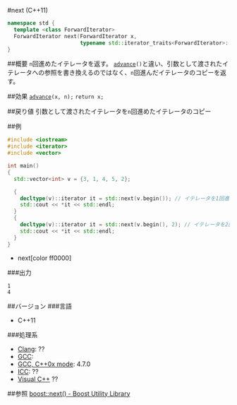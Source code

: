 #next (C++11)
```cpp
namespace std {
  template <class ForwardIterator>
  ForwardIterator next(ForwardIterator x,
                       typename std::iterator_traits<ForwardIterator>::difference_type n = 1);
}
```

##概要
`n`回進めたイテレータを返す。
[`advance`](/reference/iterator/advance.md)`()`と違い、引数として渡されたイテレータへの参照を書き換えるのではなく、`n`回進んだイテレータのコピーを返す。


##効果
[`advance`](/reference/iterator/advance.md)`(x, n);`
`return x;`


##戻り値
引数として渡されたイテレータを`n`回進めたイテレータのコピー


##例
```cpp
#include <iostream>
#include <iterator>
#include <vector>

int main()
{
  std::vector<int> v = {3, 1, 4, 5, 2};

  {
    decltype(v)::iterator it = std::next(v.begin()); // イテレータを1回進める
    std::cout << *it << std::endl;
  }
  {
    decltype(v)::iterator it = std::next(v.begin(), 2); // イテレータを2回進める
    std::cout << *it << std::endl;
  }
}
```
* next[color ff0000]

###出力
```
1
4
```

##バージョン
###言語
- C++11

###処理系
- [Clang](/implementation#clang.md): ??
- [GCC](/implementation#gcc.md): 
- [GCC, C++0x mode](/implementation#gcc.md): 4.7.0
- [ICC](/implementation#icc.md): ??
- [Visual C++](/implementation#visual_cpp.md) ??


##参照
[boost::next() - Boost Utility Library](http://www.boost.org/doc/libs/release/libs/utility/utility.htm#functions_next_prior)


